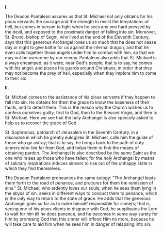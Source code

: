 
**I\.**

The Deacon Pantaleon assures us that St. Michael not only obtains for his pious servants the courage and the strength to resist the temptations of hell, but comes in person to fight when he sees any one hard pressed by the devil, and exposed to the proximate danger of falling into sin. Moreover, St. Bruno, bishop of Segni, who lived at the end of the Eleventh Century, says that this generous Archangel loves us so much that he does not cease day or night to give battle for us against the infernal dragon, and that he even calls together those angels under him to combat with him, so that we may not be overcome by our enemy. Pantaleon also adds that St. Michael is always encamped, as it were, near God\'s people, that is to say, he comes with his angel, and places his guards around Christians, in order that they may not become the prey of hell, especially when they implore him to come to their aid.

**II\.**

St. Michael comes to the assistance of his pious servants if they happen to fall into sin. He obtains for them the grace to know the baseness of their faults, and to detest them. This is the reason why the Church wishes us to confess ourselves guilty, first to God, then to the Blessed Virgin, and then to St. Michael. Here we see that the holy Archangel is also specially asked to help us to recover the grace of God.

St. Sophronius, patriarch of Jerusalem in the Seventh Century, in a discourse in which he greatly eulogizes St. Michael, calls him the guide of those who go astray; that is to say, he brings back to the path of duty sinners who live far from God, and helps them to find the means of obtaining pardon. The Archangel is also described by the same Saint as the one who raises up those who have fallen; for the holy Archangel by means of salutary inspirations induces sinners to rise out of the unhappy state in which they find themselves.

The Deacon Pantaleon pronounces the same eulogy: \"The Archangel leads them forth to the road of penance, and procures for them the remission of sins.\" St. Michael, who ardently loves our souls, when he sees them lying in the abyss of sin, seeks in different ways to conduct them to penance, which is the only way to return to the state of grace. He adds that the generous Archangel goes so far as to make himself responsible for sinners; that is, seeing one of his pious clients in disgrace with God, he supplicates the Lord to wait for him till he does penance, and he becomes in some way surety for him by promising God that this sinner will offend Him no more, because he will take care to aid him when he sees him in danger of relapsing into sin.

